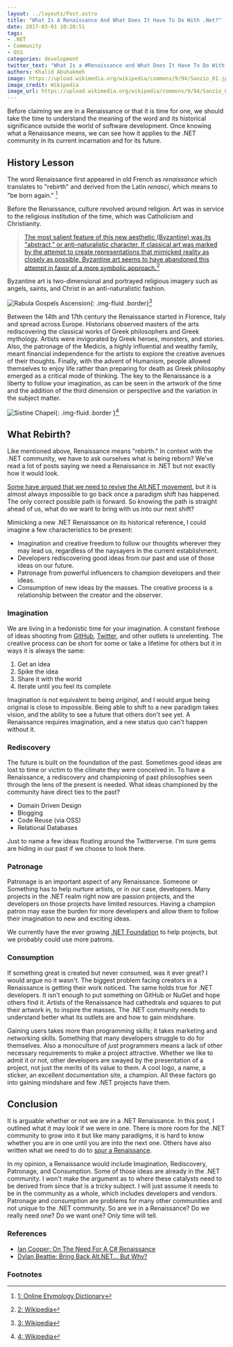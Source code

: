 ```yaml
---
layout: ../layouts/Post.astro
title: "What Is A Renaissance And What Does It Have To Do With .Net?"
date: 2017-03-01 10:20:51
tags: 
- .NET
- Community
- OSS
categories: development
twitter_text: "What Is a #Renaissance and What Does It Have To Do With @dotnet?"
authors: Khalid Abuhakmeh
image: https://upload.wikimedia.org/wikipedia/commons/9/94/Sanzio_01.jpg
image_credit: Wikipedia
image_url: https://upload.wikimedia.org/wikipedia/commons/9/94/Sanzio_01.jpg
---
```


Before claiming we are in a Renaissance or that it is time for one, we should take the time to understand the meaning of the word and its historical significance outside the world of software development. Once knowing what a Renaissance means, we can see how it applies to the .NET community in its current incarnation and for its future.

## History Lesson

The word Renaissance first appeared in old French as *renaissance* which translates to "rebirth" and derived from the Latin *renasci*, which means to "be born again." [^1] 

 Before the Renaissance, culture revolved around religion. Art was in service to the religious institution of the time, which was Catholicism and Christianity. 

> [The most salient feature of this new aesthetic (Byzantine) was its "abstract," or anti-naturalistic character. If classical art was marked by the attempt to create representations that mimicked reality as closely as possible, Byzantine art seems to have abandoned this attempt in favor of a more symbolic approach.](https://en.wikipedia.org/wiki/Byzantine_art)[^2]

Byzantine art is two-dimensional and portrayed religious imagery such as angels, saints, and Christ in an anti-naturalistic fashion.

![Rabula Gospels Ascension](https://upload.wikimedia.org/wikipedia/commons/5/52/RabulaGospelsFol13vAscension.jpg){: .img-fluid .border}[^3]

Between the 14th and 17th century the Renaissance started in Florence, Italy and spread across Europe. Historians observed masters of the arts rediscovering the classical works of Greek philosophers and Greek mythology. Artists were invigorated by Greek heroes, monsters, and stories. Also, the patronage of the Medicis, a highly influential and wealthy family, meant financial independence for the artists to explore the creative avenues of their thoughts. Finally, with the advent of Humanism, people allowed themselves to enjoy life rather than preparing for death as Greek philosophy emerged as a critical mode of thinking. The key to the Renaissance is a liberty to follow your imagination, as can be seen in the artwork of the time and the addition of the third dimension or perspective and the variation in the subject matter.

![Sistine Chapel](https://upload.wikimedia.org/wikipedia/commons/9/94/Sanzio_01.jpg){: .img-fluid .border }[^4]

## What Rebirth?

Like mentioned above, Renaissance means "rebirth." In context with the .NET community, we have to ask ourselves what is being reborn? We've read a lot of posts saying we need a Renaissance in .NET but not exactly how it would look.

[Some have argued that we need to revive the Alt.NET movement](http://www.dylanbeattie.net/2017/02/bring-back-altnet-but-why.html), but it is almost always impossible to go back once a paradigm shift has happened. The only correct possible path is forward. So knowing the path is straight ahead of us, what do we want to bring with us into our next shift?

Mimicking a new .NET Renaissance on its historical reference, I could imagine a few characteristics to be present:

- Imagination and creative freedom to follow our thoughts wherever they may lead us, regardless of the naysayers in the current establishment.
- Developers rediscovering good ideas from our past and use of those ideas on our future.
- Patronage from powerful influencers to champion developers and their ideas.
- Consumption of new ideas by the masses. The creative process is a relationship between the creator and the observer.

### Imagination

We are living in a hedonistic time for your imagination. A constant firehose of ideas shooting from [GitHub](https://github.com), [Twitter](https://twitter.com), and other outlets is unrelenting. The creative process can be short for some or take a lifetime for others but it in ways it is always the same:

1. Get an idea
2. Spike the idea
3. Share it with the world
4. Iterate until you feel its complete

Imagination is not equivalent to being *original*, and I would argue being original is close to impossible. Being able to shift to a new paradigm takes vision, and the ability to see a future that others don't see yet. A Renaissance requires imagination, and a new status quo can't happen without it.

### Rediscovery

The future is built on the foundation of the past. Sometimes good ideas are lost to time or victim to the climate they were conceived in. To have a Renaissance, a rediscovery and championing of past philosophies seen through the lens of the present is needed. What ideas championed by the community have direct ties to the past?

- Domain Driven Design
- Blogging
- Code Reuse (via OSS)
- Relational Databases

Just to name a few ideas floating around the Twitterverse. I'm sure gems are hiding in our past if we choose to look there.

### Patronage

Patronage is an important aspect of any Renaissance. Someone or Something has to help nurture artists, or in our case, developers. Many projects in the .NET realm right now are passion projects, and the developers on those projects have limited resources. Having a champion patron may ease the burden for more developers and allow them to follow their imagination to new and exciting ideas.

We currently have the ever growing [.NET Foundation](https://dotnetfoundation.org/) to help projects, but we probably could use more patrons.

### Consumption

If something great is created but never consumed, was it ever great? I would argue no it wasn't. The biggest problem facing creators in a Renaissance is getting their work noticed. The same holds true for .NET developers. It isn't enough to put something on GitHub or NuGet and hope others find it. Artists of the Renaissance had cathedrals and squares to put their artwork in, to inspire the masses. The .NET community needs to understand better what its outlets are and how to gain mindshare. 

Gaining users takes more than programming skills; it takes marketing and networking skills. Something that many developers struggle to do for themselves. Also a monoculture of *just* programmers means a lack of other necessary requirements to make a project attractive. Whether we like to admit it or not, other developers are swayed by the presentation of a project, not just the merits of its value to them. A cool logo, a name, a sticker, an excellent documentation site, a champion. All these factors go into gaining mindshare and few .NET projects have them.

## Conclusion

It is arguable whether or not we are in a .NET Renaissance. In this post, I outlined what it may look if we were in one. There is more room for the .NET community to grow into it but like many paradigms, it is hard to know whether you are in one until you are into the next one. Others have also written what we need to do to [spur a Renaissance](https://medium.com/altdotnet/on-the-need-for-a-c-renaissance-634078d4e865#.4hhgydkjh).

In my opinion, a Renaissance would include Imagination, Rediscovery, Patronage, and Consumption. Some of those ideas are already in the .NET community. I won't make the argument as to where these catalysts need to be derived from since that is a tricky subject. I will just assume it needs to be in the community as a whole, which includes developers and vendors. Patronage and consumption are problems for many other communities and not unique to the .NET community. So are we in a Renaissance? Do we really need one? Do we want one? Only time will tell.


### References

- [Ian Cooper: On The Need For A C# Renaissance](https://medium.com/altdotnet/on-the-need-for-a-c-renaissance-634078d4e865#.4hhgydkjh)
- [Dylan Beattie: Bring Back Alt.NET... But Why?](http://www.dylanbeattie.net/2017/02/bring-back-altnet-but-why.html)

### Footnotes

[^1]: [1: Online Etymology Dictionary](http://www.etymonline.com/index.php?term=renaissance)
[^2]: [2: Wikipedia](https://en.wikipedia.org/wiki/Byzantine_art)
[^3]: [3: Wikipedia](https://en.wikipedia.org/wiki/Byzantine_art)
[^4]: [4: Wikipedia](https://en.wikipedia.org/wiki/Renaissance)